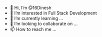 - 👋 Hi, I’m @16Dinesh
- 👀 I’m interested in Full Stack Development
- 🌱 I’m currently learning ...
- 💞️ I’m looking to collaborate on ...
- 📫 How to reach me ...

<!---
16Dinesh/16Dinesh is a ✨ special ✨ repository because its `README.md` (this file) appears on your GitHub profile.
You can click the Preview link to take a look at your changes.
--->
